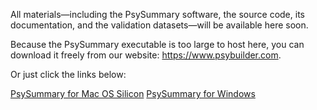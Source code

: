 All materials—including the PsySummary software, the source code, its documentation, and the validation datasets—will be available here soon.

Because the PsySummary executable is too large to host here, you can download it freely from our website: https://www.psybuilder.com.

Or just click the links below:

[PsySummary for Mac OS Silicon](http://yzhangpsy.myds.me:8000)
[PsySummary for Windows](http://yzhangpsy.myds.me:8000/dist/PsySummary20250424011013Win.zip)
